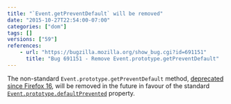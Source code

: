 ```yaml
---
title: "`Event.getPreventDefault` will be removed"
date: "2015-10-27T22:54:00-07:00"
categories: ["dom"]
tags: []
versions: ["59"]
references:
    - url: "https://bugzilla.mozilla.org/show_bug.cgi?id=691151"
      title: "Bug 691151 - Remove Event.prototype.getPreventDefault"
---
```

The non-standard `Event.prototype.getPreventDefault` method, [deprecated since Firefox 16](https://www.fxsitecompat.com/en-CA/docs/2013/obsolete-event-methods-have-been-removed/), will be removed in the future in favour of the standard [`Event.prototype.defaultPrevented`](https://developer.mozilla.org/en-US/docs/Web/API/Event/defaultPrevented) property.

